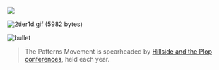 ![](http://www.atug.com/andypatterns/_themes/canvas/acnvrule.gif)

![2tier1d.gif (5982 bytes)](http://www.atug.com/andypatterns/images/2tier1d.gif)

![bullet](http://www.atug.com/andypatterns/_themes/canvas/acnvbul1.gif)

> The Patterns Movement is spearheaded by [Hillside and the Plop conferences](https://www.hillside.net/plop/2020/), held each year.

